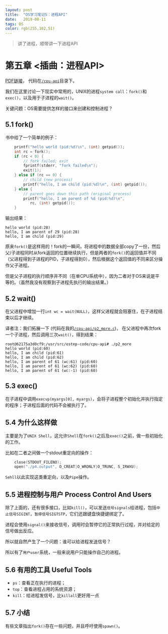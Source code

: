 ```yaml
---
layout: post
title:  "OS学习笔记5：进程API"
date:   2019-08-11
tags: OS
color: rgb(255,102,51)
---
```


> 讲了进程，顺带讲一下进程API

# 第五章 <插曲：进程API>

[PDF链接](http://pages.cs.wisc.edu/~remzi/OSTEP/cpu-api.pdf)，
代码在[`/cpu-api`](https://github.com/Saodd/ostep-code/tree/master/cpu-api)目录下。

我们在这里讨论一下现实中常用的，UNIX的进程`system call`：`fork()`和`exec()`，以及用于子进程的`wait()`。

关键问题：OS需要提供怎样的接口来创建和控制进程？

## 5.1 fork()

书中给了一个简单的例子：

```c
    printf("hello world (pid:%d)\n", (int) getpid());
    int rc = fork();
    if (rc < 0) {
        // fork failed; exit
        fprintf(stderr, "fork failed\n");
        exit(1);
    } else if (rc == 0) {
        // child (new process)
        printf("hello, I am child (pid:%d)\n", (int) getpid());
    } else {
        // parent goes down this path (original process)
        printf("hello, I am parent of %d (pid:%d)\n",
	       rc, (int) getpid());
    }
```

输出结果：

```text
hello world (pid:28)
hello, I am parent of 29 (pid:28)
hello, I am child (pid:29)
```

原来`fork()`是这样用的！fork的一瞬间，将进程中的数据全部copy了一份，然后父/子进程同时从fork返回的位置继续执行，但是两者的`fork()`的返回值并不同（父进程得到子进程的PID，子进程得到0），然后根据这个返回值的不同来区分操作父子进程。

但是父子进程的执行顺序并不同（在单CPU系统中），因为二者对于OS来说是平等的。（虽然我没有观察到子进程先执行的输出结果。）

## 5.2 wait()

在父进程中增加一行`int wc = wait(NULL)`，这样父进程就会阻塞住，在子进程结束以后才继续。

译者注：我们拓展一下
(代码在我的[`/cpu-api/p2_more.c`](https://github.com/Saodd/ostep-code/tree/master/cpu-api))，
在父进程中再次fork一个子进程，然后调用三次`wait()`，得到结果：

```text
root@62175a3d0cf9:/usr/src/ostep-code/cpu-api# ./p2_more
hello world (pid:60)
hello, I am child (pid:61)
hello, I am child (pid:62)
hello, I am parent of 61 (wc:61) (pid:60)
hello, I am parent of 61 (wc:62) (pid:60)
hello, I am parent of 61 (wc:-1) (pid:60)
```

## 5.3 exec()

在子进程中调用`execvp(myargs[0], myargs)`，会将子进程整个初始化并执行指定的程序；子进程后面的代码不会被执行了。

## 5.4 为什么这样做

主要是为了`UNIX Shell`，这允许`Shell`在`fork()`之后及`exec()`之前，做一些初始化的工作。

比如在二者之间做一个stdout重定向的操作：

```c
    close(STDOUT_FILENO); 
    open("./p4.output", O_CREAT|O_WRONLY|O_TRUNC, S_IRWXU);
```

`Sehll`以此实现这类重定向，以及`Pipe`操作。

## 5.5 进程控制与用户 Process Control And Users

除了上面的，还有很多接口，比如`kill()`，可以发送`信号signals`给进程，包括`中止信号SIGINT`，`暂停信号SIGTSTP`，它们还跟键盘快捷键绑定了。

进程会使用`signal()`来接收信号，调用时会暂停它的正常执行过程，并对给定的信号做出反应。

所以就自然产生了一个问题：谁可以给进程发送信号？

所以有了`用户user`系统，一般来说用户只能操作自己的进程。

## 5.6 有用的工具 Useful Tools

- `ps`：查看正在执行的进程；
- `top`：查看进程占用的系统资源；
- `kill`：给进程发信号，比`killall`更好用一点

## 5.7 小结

有些文章指出`fork()`存在一些问题，并且呼吁使用`spawn()`。
